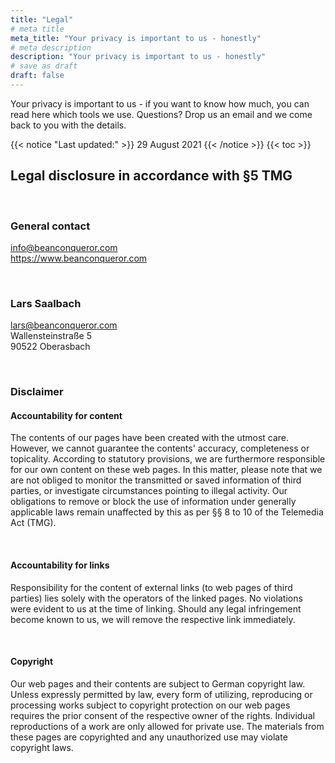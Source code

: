 ```yaml
---
title: "Legal"
# meta title
meta_title: "Your privacy is important to us - honestly"
# meta description
description: "Your privacy is important to us - honestly"
# save as draft
draft: false
---
```


Your privacy is important to us - if you want to know how much, you can read here which tools we use. Questions? Drop us an email and we come back to you with the details.

{{< notice "Last updated:" >}}
29 August 2021
{{< /notice >}}
{{< toc >}}

## Legal disclosure in accordance with §5 TMG

<br>

### General contact
info@beanconqueror.com<br>
https://www.beanconqueror.com

<br>

### Lars Saalbach
lars@beanconqueror.com<br>
Wallensteinstraße 5<br>
90522 Oberasbach<br>

<br>

### Disclaimer
#### Accountability for content
The contents of our pages have been created with the utmost care.
However, we cannot guarantee the contents' accuracy, completeness or topicality.
According to statutory provisions, we are furthermore responsible for our own content on these web pages.
In this matter, please note that we are not obliged to monitor the transmitted or saved information of third parties, or investigate
circumstances pointing to illegal activity. Our obligations to remove or block the use of information
under generally applicable laws remain unaffected by this as per §§ 8 to 10 of the Telemedia Act (TMG).

<br>

#### Accountability for links
Responsibility for the content of external links (to web pages of third parties) lies solely with the operators of the linked pages.
No violations were evident to us at the time of linking.
Should any legal infringement become known to us, we will remove the respective link immediately.

<br>

#### Copyright
Our web pages and their contents are subject to German copyright law.
Unless expressly permitted by law, every form of utilizing, reproducing or processing works subject
to copyright protection on our web pages requires the prior consent of the respective owner of the rights.
Individual reproductions of a work are only allowed for private use.
The materials from these pages are copyrighted and any unauthorized use may violate copyright laws.